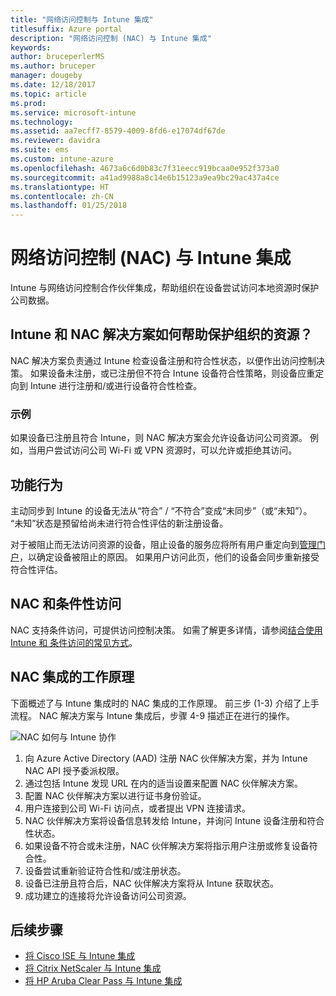 ```yaml
---
title: "网络访问控制与 Intune 集成"
titlesuffix: Azure portal
description: "网络访问控制 (NAC) 与 Intune 集成"
keywords: 
author: bruceperlerMS
ms.author: bruceper
manager: dougeby
ms.date: 12/18/2017
ms.topic: article
ms.prod: 
ms.service: microsoft-intune
ms.technology: 
ms.assetid: aa7ecff7-8579-4009-8fd6-e17074df67de
ms.reviewer: davidra
ms.suite: ems
ms.custom: intune-azure
ms.openlocfilehash: 4673a6c6d0b83c7f31eecc919bcaa0e952f373a0
ms.sourcegitcommit: a41ad9988a8c14e6b15123a9ea9bc29ac437a4ce
ms.translationtype: HT
ms.contentlocale: zh-CN
ms.lasthandoff: 01/25/2018
---
```

# <a name="network-access-control-nac-integration-with-intune"></a>网络访问控制 (NAC) 与 Intune 集成

Intune 与网络访问控制合作伙伴集成，帮助组织在设备尝试访问本地资源时保护公司数据。

## <a name="how-do-intune-and-nac-solutions-help-protect-your-organization-resources"></a>Intune 和 NAC 解决方案如何帮助保护组织的资源？

NAC 解决方案负责通过 Intune 检查设备注册和符合性状态，以便作出访问控制决策。 如果设备未注册，或已注册但不符合 Intune 设备符合性策略，则设备应重定向到 Intune 进行注册和/或进行设备符合性检查。

### <a name="example"></a>示例

如果设备已注册且符合 Intune，则 NAC 解决方案会允许设备访问公司资源。 例如，当用户尝试访问公司 Wi-Fi 或 VPN 资源时，可以允许或拒绝其访问。

## <a name="feature-behaviors"></a>功能行为

主动同步到 Intune 的设备无法从“符合” / “不符合”变成“未同步”（或“未知”）。 “未知”状态是预留给尚未进行符合性评估的新注册设备。

对于被阻止而无法访问资源的设备，阻止设备的服务应将所有用户重定向到[管理门户](https://portal.manage.microsoft.com)，以确定设备被阻止的原因。  如果用户访问此页，他们的设备会同步重新接受符合性评估。

## <a name="nac-and-conditional-access"></a>NAC 和条件性访问

NAC 支持条件访问，可提供访问控制决策。 如需了解更多详情，请参阅[结合使用 Intune 和 条件访问的常见方式](conditional-access-intune-common-ways-use.md)。

## <a name="how-the-nac-integration-works"></a>NAC 集成的工作原理

下面概述了与 Intune 集成时的 NAC 集成的工作原理。 前三步 (1-3) 介绍了上手流程。 NAC 解决方案与 Intune 集成后，步骤 4-9 描述正在进行的操作。

![NAC 如何与 Intune 协作](./media/ca-intune-common-ways-2.png)

1. 向 Azure Active Directory (AAD) 注册 NAC 伙伴解决方案，并为 Intune NAC API 授予委派权限。
2. 通过包括 Intune 发现 URL 在内的适当设置来配置 NAC 伙伴解决方案。
3. 配置 NAC 伙伴解决方案以进行证书身份验证。
4. 用户连接到公司 Wi-Fi 访问点，或者提出 VPN 连接请求。
5. NAC 伙伴解决方案将设备信息转发给 Intune，并询问 Intune 设备注册和符合性状态。
6. 如果设备不符合或未注册，NAC 伙伴解决方案将指示用户注册或修复设备符合性。
7. 设备尝试重新验证符合性和/或注册状态。
8. 设备已注册且符合后，NAC 伙伴解决方案将从 Intune 获取状态。
9. 成功建立的连接将允许设备访问公司资源。

## <a name="next-steps"></a>后续步骤

- [将 Cisco ISE 与 Intune 集成](http://www.cisco.com/c/en/us/td/docs/security/ise/2-1/admin_guide/b_ise_admin_guide_21/b_ise_admin_guide_20_chapter_01000.html)
- [将 Citrix NetScaler 与 Intune 集成](http://docs.citrix.com/en-us/netscaler-gateway/12/microsoft-intune-integration/configuring-network-access-control-device-check-for-netscaler-gateway-virtual-server-for-single-factor-authentication-deployment.html)
- [将 HP Aruba Clear Pass 与 Intune 集成](https://support.arubanetworks.com/Documentation/tabid/77/DMXModule/512/Command/Core_Download/Default.aspx?EntryId=23757)
